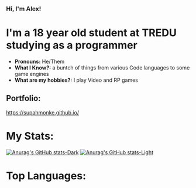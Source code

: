 ### Hi, I'm Alex!

# I'm a 18 year old student at TREDU studying as a programmer
- **Pronouns:** He/Them
- **What I Know?:** a buntch of things from various Code languages to some game engines
- **What are my hobbies?:** I play Video and RP games 

## Portfolio:
https://supahmonke.github.io/

# My Stats:
[![Anurag's GitHub stats-Dark](https://github-readme-stats.vercel.app/api?username=Supahmonke&show_icons=true&theme=merko#gh-dark-mode-only)](https://github.com/anuraghazra/github-readme-stats#gh-dark-mode-only)
[![Anurag's GitHub stats-Light](https://github-readme-stats.vercel.app/api?username=Supahmonke&show_icons=true&theme=vue#gh-light-mode-only)](https://github.com/anuraghazra/github-readme-stats#gh-light-mode-only)
# Top Languages:

